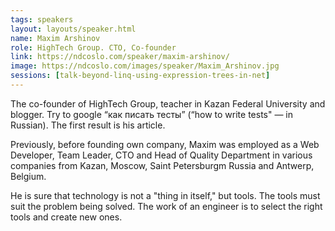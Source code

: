 ```yaml
---
tags: speakers
layout: layouts/speaker.html
name: Maxim Arshinov
role: HighTech Group. CTO, Co-founder
link: https://ndcoslo.com/speaker/maxim-arshinov/
image: https://ndcoslo.com/images/speaker/Maxim_Arshinov.jpg
sessions: [talk-beyond-linq-using-expression-trees-in-net]
---
```

The co-founder of HighTech Group, teacher in Kazan Federal University and blogger. Try to google “как писать тесты” (“how to write tests" — in Russian). The first result is his article.

Previously, before founding own company, Maxim was employed as a Web Developer, Team Leader, CTO and Head of Quality Department in various companies from Kazan, Moscow, Saint Petersburgm Russia and Antwerp, Belgium.

He is sure that technology is not a "thing in itself," but tools. The tools must suit the problem being solved. The work of an engineer is to select the right tools and create new ones.